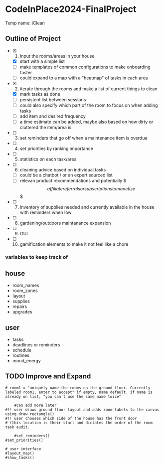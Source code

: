 # CodeInPlace2024-FinalProject


Temp name: iClean

## Outline of Project

- [x] 1. input the rooms/areas in your house
    - [x] start with a simple list
    - [ ] make templates of common configurations to make onboarding faster
    - [ ] could expand to a map with a "heatmap" of tasks in each area
- [x] 2. iterate through the rooms and make a list of current things to clean
    - [x] mark tasks as done
    - [ ] persistent list between sessions
    - [ ] could also specify which part of the room to focus on when adding tasks
    - [ ] add item and desired frequency
    - [ ] a time estimate can be added, maybe also based on how dirty or cluttered the item/area is
- [ ] 3. set reminders that go off when a maintenance item is overdue
- [ ] 4. set priorities by ranking importance
- [ ] 5. statistics on each task/area
- [ ] 6. cleaning advice based on individual tasks
    - [ ] could be a chatbot / or an expert sourced list
    - [ ] relevan product recommendations and potentially $$$ affiliate referrals or subscriptions to monetize $$$
- [ ] 7. inventory of supplies needed and currently available in the house with reminders when low
- [ ] 8. gardening/outdoors maintanance expansion
- [ ] 9. GUI
- [ ] 10. gamification elements to make it not feel like a chore

### variables to keep track of
## house
- room_names
- room_zones
- layout
- supplies
- repairs
- upgrades

## user
- tasks
- deadlines or reminders
- schedule
- routines
- mood_energy


## TODO Improve and Expand

    # room1 = "uniquely name the rooms on the ground floor. Currently labeled room1, enter to accept" if empty, name default. if name is already on list, "you can't use the same name twice"

        #can add more later
    #!! user draws ground floor layout and adds room labels to the canvas using draw rectangle()
    #!! user chooses which side of the house has the front door 
    # (this location is their start and dictates the order of the room task audit. 

        #set_reminders()
    #set_priorities()

    # user interface
    #layout_map()
    #show_tasks()

